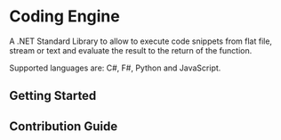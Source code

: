 # Coding Engine

A .NET Standard Library to allow to execute code snippets from flat file, stream or text and evaluate the result to the return of the function.

Supported languages are: C#, F#, Python and JavaScript.

## Getting Started

## Contribution Guide


